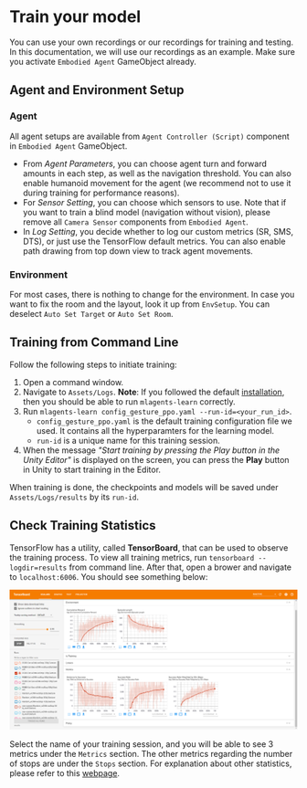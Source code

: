 # Train your model

You can use your own recordings or our recordings for training and testing. In this documentation, we will use our recordings as an example. Make sure you activate `Embodied Agent` GameObject already.

## Agent and Environment Setup


### Agent

All agent setups are available from `Agent Controller (Script)` component in `Embodied Agent` GameObject. 

- From *Agent Parameters*, you can choose agent turn and forward amounts in each step, as well as the navigation threshold. You can also enable humanoid movement for the agent (we recommend not to use it during training for performance reasons). 
- For *Sensor Setting*, you can choose which sensors to use. Note that if you want to train a blind model (navigation without vision), please remove all `Camera Sensor` components from `Embodied Agent`. 
- In *Log Setting*, you decide whether to log our custom metrics (SR, SMS, DTS), or just use the TensorFlow default metrics. You can also enable path drawing from top down view to track agent movements.

### Environment

For most cases, there is nothing to change for the environment. In case you want to fix the room and the layout, look it up from `EnvSetup`. You can deselect `Auto Set Target` or `Auto Set Room`.

## Training from Command Line

Follow the following steps to initiate training:

1. Open a command window.
2. Navigate to `Assets/Logs`. **Note**:
   If you followed the default [installation](Installation.md), then you should
   be able to run `mlagents-learn` correctly.
3. Run `mlagents-learn config_gesture_ppo.yaml --run-id=<your_run_id>`.
   - `config_gesture_ppo.yaml` is the default training
     configuration file we used. It contains all the hyperparamters for the learning model.
   - `run-id` is a unique name for this training session.
4. When the message _"Start training by pressing the Play button in the Unity
   Editor"_ is displayed on the screen, you can press the **Play** button in
   Unity to start training in the Editor.

When training is done, the checkpoints and models will be saved under `Assets/Logs/results` by its `run-id`.

## Check Training Statistics

TensorFlow has a utility, called **TensorBoard**, that can be used to observe the training process. To view all training metrics, run `tensorboard --logdir=results` from command line. After that, open a brower and navigate to `localhost:6006`. You should see something below:

![Tensorboard](Images/tensorboard.png)

Select the name of your training session, and you will be able to see 3 metrics under the `Metrics` section. The other metrics regarding the number of stops are under the `Stops` section. For explanation about other statistics, please refer to this [webpage](https://github.com/Unity-Technologies/ml-agents/blob/release_6_docs/docs/Using-Tensorboard.md).